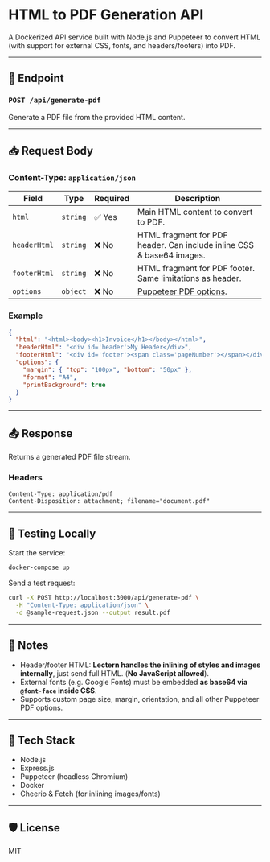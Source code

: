 # HTML to PDF Generation API

A Dockerized API service built with Node.js and Puppeteer to convert HTML (with support for external CSS, fonts, and headers/footers) into PDF.

---

## 🧾 Endpoint

### `POST /api/generate-pdf`

Generate a PDF file from the provided HTML content.

---

## 📥 Request Body

### Content-Type: `application/json`

| Field        | Type     | Required | Description                                                           |
| ------------ | -------- | -------- | --------------------------------------------------------------------- |
| `html`       | `string` | ✅ Yes    | Main HTML content to convert to PDF.                                  |
| `headerHtml` | `string` | ❌ No     | HTML fragment for PDF header. Can include inline CSS & base64 images. |
| `footerHtml` | `string` | ❌ No     | HTML fragment for PDF footer. Same limitations as header.             |
| `options`    | `object` | ❌ No     | [Puppeteer PDF options](https://pptr.dev/api/puppeteer.pdfoptions/).  |

### Example

```json
{
  "html": "<html><body><h1>Invoice</h1></body></html>",
  "headerHtml": "<div id='header'>My Header</div>",
  "footerHtml": "<div id='footer'><span class='pageNumber'></span></div>",
  "options": {
    "margin": { "top": "100px", "bottom": "50px" },
    "format": "A4",
    "printBackground": true
  }
}
```

---

## 📤 Response

Returns a generated PDF file stream.

### Headers

```
Content-Type: application/pdf
Content-Disposition: attachment; filename="document.pdf"
```

---

## 🧪 Testing Locally

Start the service:

```bash
docker-compose up
```

Send a test request:

```bash
curl -X POST http://localhost:3000/api/generate-pdf \
  -H "Content-Type: application/json" \
  -d @sample-request.json --output result.pdf
```

---

## 📌 Notes

* Header/footer HTML: **Lectern handles the inlining of styles and images internally**, just send full HTML. (**No JavaScript allowed**).
* External fonts (e.g. Google Fonts) must be embedded **as base64 via `@font-face` inside CSS**.
* Supports custom page size, margin, orientation, and all other Puppeteer PDF options.

---

## 🧱 Tech Stack

* Node.js
* Express.js
* Puppeteer (headless Chromium)
* Docker
* Cheerio & Fetch (for inlining images/fonts)

---

## 🛡️ License

MIT
